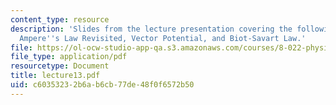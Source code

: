 ```yaml
---
content_type: resource
description: 'Slides from the lecture presentation covering the following topics:
  Ampere''s Law Revisited, Vector Potential, and Biot-Savart Law.'
file: https://ol-ocw-studio-app-qa.s3.amazonaws.com/courses/8-022-physics-ii-electricity-and-magnetism-fall-2004/c60353232b6ab6cb77de48f0f6572b50_lecture13.pdf
file_type: application/pdf
resourcetype: Document
title: lecture13.pdf
uid: c6035323-2b6a-b6cb-77de-48f0f6572b50
---
```

